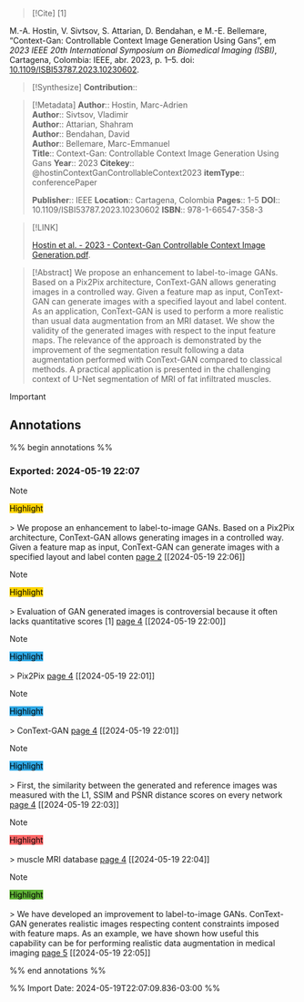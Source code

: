 >[!Cite] [1]

M.-A. Hostin, V. Sivtsov, S. Attarian, D. Bendahan, e M.-E. Bellemare, “Context-Gan: Controllable Context Image Generation Using Gans”, em _2023 IEEE 20th International Symposium on Biomedical Imaging (ISBI)_, Cartagena, Colombia: IEEE, abr. 2023, p. 1–5. doi: [10.1109/ISBI53787.2023.10230602](https://doi.org/10.1109/ISBI53787.2023.10230602).

>[!Synthesize]
>**Contribution**::

>[!Metadata]
> **Author**:: Hostin, Marc-Adrien</br> **Author**:: Sivtsov, Vladimir</br> **Author**:: Attarian, Shahram</br> **Author**:: Bendahan, David</br> **Author**:: Bellemare, Marc-Emmanuel</br>
>**Title**:: Context-Gan: Controllable Context Image Generation Using Gans
>**Year**:: 2023
>**Citekey**:: @hostinContextGanControllableContext2023
>**itemType**:: conferencePaper
>
>
>
>
>**Publisher**:: IEEE
>**Location**:: Cartagena, Colombia
> **Pages**:: 1-5
>**DOI**:: 10.1109/ISBI53787.2023.10230602
>**ISBN**:: 978-1-66547-358-3

>[!LINK]
>
>[Hostin et al. - 2023 - Context-Gan Controllable Context Image Generation.pdf](file://C:\Users\maila\Zotero\storage\5LI5R98Y\Hostin%20et%20al.%20-%202023%20-%20Context-Gan%20Controllable%20Context%20Image%20Generation.pdf).

>[!Abstract]
We propose an enhancement to label-to-image GANs. Based on a Pix2Pix architecture, ConText-GAN allows generating images in a controlled way. Given a feature map as input, ConText-GAN can generate images with a specified layout and label content. As an application, ConText-GAN is used to perform a more realistic than usual data augmentation from an MRI dataset. We show the validity of the generated images with respect to the input feature maps. The relevance of the approach is demonstrated by the improvement of the segmentation result following a data augmentation performed with ConText-GAN compared to classical methods. A practical application is presented in the challenging context of U-Net segmentation of MRI of fat infiltrated muscles.

> [!important]
## Annotations

%% begin annotations %%

### Exported: 2024-05-19 22:07
>[!Note]
><mark style="background-color: #ffd400">Highlight</mark></br></br>> We propose an enhancement to label-to-image GANs. Based on a Pix2Pix architecture, ConText-GAN allows generating images in a controlled way. Given a feature map as input, ConText-GAN can generate images with a specified layout and label conten
>[page 2](file://C:\Users\maila\Zotero\storage\5LI5R98Y\Hostin%20et%20al.%20-%202023%20-%20Context-Gan%20Controllable%20Context%20Image%20Generation.pdf) [[2024-05-19 22:06]]

>[!Note]
><mark style="background-color: #ffd400">Highlight</mark></br></br>> Evaluation of GAN generated images is controversial because it often lacks quantitative scores [1]
>[page 4](file://C:\Users\maila\Zotero\storage\5LI5R98Y\Hostin%20et%20al.%20-%202023%20-%20Context-Gan%20Controllable%20Context%20Image%20Generation.pdf) [[2024-05-19 22:00]]

>[!Note]
><mark style="background-color: #2ea8e5">Highlight</mark></br></br>> Pix2Pix
>[page 4](file://C:\Users\maila\Zotero\storage\5LI5R98Y\Hostin%20et%20al.%20-%202023%20-%20Context-Gan%20Controllable%20Context%20Image%20Generation.pdf) [[2024-05-19 22:01]]

>[!Note]
><mark style="background-color: #2ea8e5">Highlight</mark></br></br>> ConText-GAN
>[page 4](file://C:\Users\maila\Zotero\storage\5LI5R98Y\Hostin%20et%20al.%20-%202023%20-%20Context-Gan%20Controllable%20Context%20Image%20Generation.pdf) [[2024-05-19 22:01]]

>[!Note]
><mark style="background-color: #2ea8e5">Highlight</mark></br></br>> First, the similarity between the generated and reference images was measured with the L1, SSIM and PSNR distance scores on every network
>[page 4](file://C:\Users\maila\Zotero\storage\5LI5R98Y\Hostin%20et%20al.%20-%202023%20-%20Context-Gan%20Controllable%20Context%20Image%20Generation.pdf) [[2024-05-19 22:03]]

>[!Note]
><mark style="background-color: #ff6666">Highlight</mark></br></br>> muscle MRI database
>[page 4](file://C:\Users\maila\Zotero\storage\5LI5R98Y\Hostin%20et%20al.%20-%202023%20-%20Context-Gan%20Controllable%20Context%20Image%20Generation.pdf) [[2024-05-19 22:04]]

>[!Note]
><mark style="background-color: #5fb236">Highlight</mark></br></br>> We have developed an improvement to label-to-image GANs. ConText-GAN generates realistic images respecting content constraints imposed with feature maps. As an example, we have shown how useful this capability can be for performing realistic data augmentation in medical imaging
>[page 5](file://C:\Users\maila\Zotero\storage\5LI5R98Y\Hostin%20et%20al.%20-%202023%20-%20Context-Gan%20Controllable%20Context%20Image%20Generation.pdf) [[2024-05-19 22:05]]

%% end annotations %%

%% Import Date: 2024-05-19T22:07:09.836-03:00 %%
